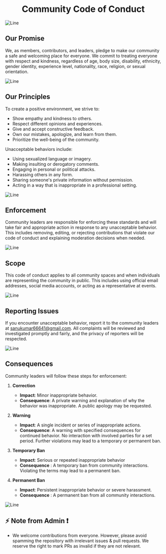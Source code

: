 <h1 align = "center">Community Code of Conduct</h1>

![Line](https://github.com/Avdhesh-Varshney/WebMasterLog/assets/114330097/4b78510f-a941-45f8-a9d5-80ed0705e847)

## Our Promise

We, as members, contributors, and leaders, pledge to make our community a safe and welcoming place for everyone. We commit to treating everyone with respect and kindness, regardless of age, body size, disability, ethnicity, gender identity, experience level, nationality, race, religion, or sexual orientation.

![Line](https://github.com/Avdhesh-Varshney/WebMasterLog/assets/114330097/4b78510f-a941-45f8-a9d5-80ed0705e847)

## Our Principles

To create a positive environment, we strive to:

- Show empathy and kindness to others.
- Respect different opinions and experiences.
- Give and accept constructive feedback.
- Own our mistakes, apologize, and learn from them.
- Prioritize the well-being of the community.

Unacceptable behaviors include:

- Using sexualized language or imagery.
- Making insulting or derogatory comments.
- Engaging in personal or political attacks.
- Harassing others in any form.
- Sharing someone's private information without permission.
- Acting in a way that is inappropriate in a professional setting.

![Line](https://github.com/Avdhesh-Varshney/WebMasterLog/assets/114330097/4b78510f-a941-45f8-a9d5-80ed0705e847)

## Enforcement

Community leaders are responsible for enforcing these standards and will take fair and appropriate action in response to any unacceptable behavior. This includes removing, editing, or rejecting contributions that violate our code of conduct and explaining moderation decisions when needed.

![Line](https://github.com/Avdhesh-Varshney/WebMasterLog/assets/114330097/4b78510f-a941-45f8-a9d5-80ed0705e847)

## Scope

This code of conduct applies to all community spaces and when individuals are representing the community in public. This includes using official email addresses, social media accounts, or acting as a representative at events.

![Line](https://github.com/Avdhesh-Varshney/WebMasterLog/assets/114330097/4b78510f-a941-45f8-a9d5-80ed0705e847)

## Reporting Issues

If you encounter unacceptable behavior, report it to the community leaders at sanukumar66641@gmail.com. All complaints will be reviewed and investigated promptly and fairly, and the privacy of reporters will be respected.

![Line](https://github.com/Avdhesh-Varshney/WebMasterLog/assets/114330097/4b78510f-a941-45f8-a9d5-80ed0705e847)

## Consequences

Community leaders will follow these steps for enforcement:

1. **Correction**
   - **Impact**: Minor inappropriate behavior.
   - **Consequence**: A private warning and explanation of why the behavior was inappropriate. A public apology may be requested.

2. **Warning**
   - **Impact**: A single incident or series of inappropriate actions.
   - **Consequence**: A warning with specified consequences for continued behavior. No interaction with involved parties for a set period. Further violations may lead to a temporary or permanent ban.

3. **Temporary Ban**
   - **Impact**: Serious or repeated inappropriate behavior
   - **Consequence** : A temporary ban from community interactions. Violating the terms may lead to a permanent ban.

4. **Permanent Ban**
   - **Impact**: Persistent inappropriate behavior or severe harassment.
   - **Consequence** : A permanent ban from all community interactions.

![Line](https://github.com/Avdhesh-Varshney/WebMasterLog/assets/114330097/4b78510f-a941-45f8-a9d5-80ed0705e847)

## :zap: Note from Admin ❗

- We welcome contributions from everyone. However, please avoid spamming the repository with irrelevant issues & pull requests. We reserve the right to mark PRs as invalid if they are not relevant.
